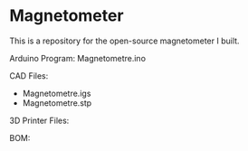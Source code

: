 # Magnetometer

This is a repository for the open-source magnetometer I built.

Arduino Program:
Magnetometre.ino

CAD Files:
- Magnetometre.igs
- Magnetometre.stp 

3D Printer Files:

BOM:
